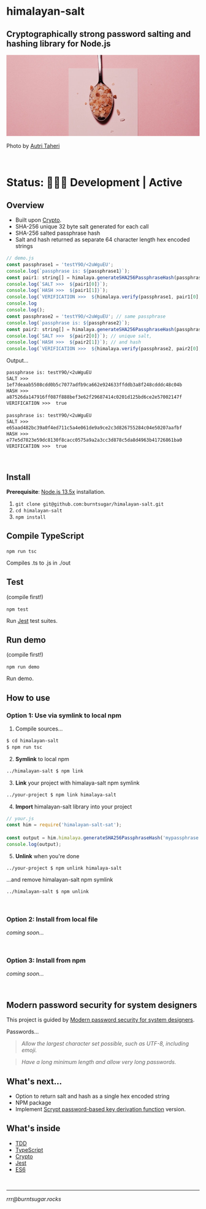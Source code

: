# himalayan-salt

## Cryptographically strong password salting and hashing library for Node.js

![Pink salt](cover.jpg)

Photo by [Autri Taheri](https://unsplash.com/@ataheri?utm_source=unsplash&utm_medium=referral&utm_content=creditCopyText)

<br>

# Status: 👷🏽‍♀️ Development | Active

## Overview

- Built upon [Crypto](https://nodejs.org/api/crypto.html#crypto_crypto).
- SHA-256 unique 32 byte salt generated for each call
- SHA-256 salted passphrase hash
- Salt and hash returned as separate 64 character length hex encoded strings

````javascript
// demo.js
const passphrase1 = 'testY9O/<2uWguEU';
console.log(`passphrase is: ${passphrase1}`);
const pair1: string[] = himalaya.generateSHA256PassphraseHash(passphrase1);
console.log(`SALT >>>  ${pair1[0]}`);
console.log(`HASH >>>  ${pair1[1]}`);
console.log(`VERIFICATION >>>  ${himalaya.verify(passphrase1, pair1[0], pair1[1])}`);
console.log
console.log();
const passphrase2 = 'testY9O/<2uWguEU'; // same passphrase
console.log(`passphrase is: ${passphrase2}`);
const pair2: string[] = himalaya.generateSHA256PassphraseHash(passphrase2);
console.log(`SALT >>>  ${pair2[0]}`); // unique salt,
console.log(`HASH >>>  ${pair2[1]}`); // and hash
console.log(`VERIFICATION >>>  ${himalaya.verify(passphrase2, pair2[0], pair2[1])}`);
````

Output...

````
passphrase is: testY9O/<2uWguEU
SALT >>>  1ef7deaab5508cdd0b5c7077adfb9ca662e924633ffddb3a8f248cdddc48c04b
HASH >>>  a87526da147916ff087f888bef3e62f29687414c0201d125bd6ce2e57002147f
VERIFICATION >>>  true

passphrase is: testY9O/<2uWguEU
SALT >>>  e65aad482bc39a0f4ed711c5a4e061de9a9ce2c3d826755284c04e50207aafbf
HASH >>>  e77e5d7823e59dc8130f8cacc0575a9a2a3cc3d878c5da8d4963b41726861ba0
VERIFICATION >>>  true
````

<br>

## Install

**Prerequisite**: [Node.js 13.5x](https://github.com/nvm-sh/nvm#install--update-script) installation.

1. `git clone git@github.com:burntsugar/himalayan-salt.git`
1. `cd himalayan-salt`
1. `npm install`


## Compile TypeScript

`npm run tsc`

Compiles .ts to .js in ./out


## Test 

(compile first!)

`npm test`

Run [Jest](https://jestjs.io/docs/en/getting-started) test suites.


## Run demo

(compile first!)

`npm run demo`

Run demo.

## How to use

### Option 1: Use via symlink to local npm

1. Compile sources...

````bash
$ cd himalayan-salt
$ npm run tsc
````

2. **Symlink** to local npm

````bash
../himalayan-salt $ npm link
````

3. **Link** your project with himalaya-salt npm symlink

````bash
../your-project $ npm link himalaya-salt
````

4. **Import** himalayan-salt library into your project

````javascript
// your.js
const him = require('himalayan-salt-sat');

const output = him.himalaya.generateSHA256PassphraseHash('mypassphrase');
console.log(output);
````

5. **Unlink** when you're done

````
../your-project $ npm unlink himalaya-salt
````

...and remove himalayan-salt npm symlink

````bash
../himalayan-salt $ npm unlink
````

<br>

### Option 2: Install from local file

*coming soon...*

<br>

### Option 3: Install from npm

*coming soon...*

<br>

## Modern password security for system designers

This project is guided by [Modern password security for system designers](https://cloud.google.com/solutions/modern-password-security-for-system-designers.pdf).

Passwords...

> *Allow the largest character set possible, such as
UTF-8, including emoji.*

> *Have a long minimum length and allow very long
passwords.*


## What's next...
* Option to return salt and hash as a single hex encoded string
* NPM package
* Implement [Scrypt password-based key derivation function](https://tools.ietf.org/html/rfc7914.html) version.


## What's inside

* [TDD](https://www.agilealliance.org/?s=TDD#q=~(infinite~false~filters~(postType~(~)~categories~(~))~searchTerm~'TDD~sort~false~sortDirection~'asc~page~1))
* [TypeScript](https://www.typescriptlang.org/)
* [Crypto](https://nodejs.org/api/crypto.html#crypto_crypto)
* [Jest](https://jestjs.io/en/)
* [ES6](https://tc39.es/ecma262/)

<br>

<hr>

*rrr@<span></span>burntsugar.rocks*

